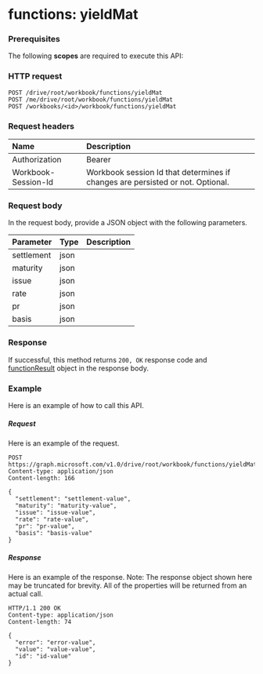 # functions: yieldMat


### Prerequisites
The following **scopes** are required to execute this API: 
### HTTP request
<!-- { "blockType": "ignored" } -->
```http
POST /drive/root/workbook/functions/yieldMat
POST /me/drive/root/workbook/functions/yieldMat
POST /workbooks/<id>/workbook/functions/yieldMat

```
### Request headers
| Name       | Description|
|:---------------|:----------|
| Authorization  | Bearer <code>|
| Workbook-Session-Id  | Workbook session Id that determines if changes are persisted or not. Optional.|

### Request body
In the request body, provide a JSON object with the following parameters.

| Parameter	   | Type	|Description|
|:---------------|:--------|:----------|
|settlement|json||
|maturity|json||
|issue|json||
|rate|json||
|pr|json||
|basis|json||

### Response
If successful, this method returns `200, OK` response code and [functionResult](../resources/functionresult.md) object in the response body.

### Example
Here is an example of how to call this API.
##### Request
Here is an example of the request.
<!-- {
  "blockType": "request",
  "name": "functions_yieldmat"
}-->
```http
POST https://graph.microsoft.com/v1.0/drive/root/workbook/functions/yieldMat
Content-type: application/json
Content-length: 166

{
  "settlement": "settlement-value",
  "maturity": "maturity-value",
  "issue": "issue-value",
  "rate": "rate-value",
  "pr": "pr-value",
  "basis": "basis-value"
}
```

##### Response
Here is an example of the response. Note: The response object shown here may be truncated for brevity. All of the properties will be returned from an actual call.
<!-- {
  "blockType": "response",
  "truncated": true,
  "@odata.type": "microsoft.graph.functionResult"
} -->
```http
HTTP/1.1 200 OK
Content-type: application/json
Content-length: 74

{
  "error": "error-value",
  "value": "value-value",
  "id": "id-value"
}
```

<!-- uuid: 8fcb5dbc-d5aa-4681-8e31-b001d5168d79
2015-10-25 14:57:30 UTC -->
<!-- {
  "type": "#page.annotation",
  "description": "functions: yieldMat",
  "keywords": "",
  "section": "documentation",
  "tocPath": ""
}-->